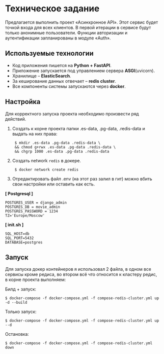 # Техническое задание

Предлагается выполнить проект «Асинхронное API». Этот сервис будет точкой входа для всех клиентов. В первой итерации в сервисе будут только анонимные пользователи. Функции авторизации и аутентификации запланированы в модуле «Auth».

## Используемые технологии

- Код приложения пишется на **Python + FastAPI**.
- Приложение запускается под управлением сервера **ASGI**(uvicorn).
- Хранилище – **ElasticSearch**.
- За кеширование данных отвечает – **redis cluster**.
- Все компоненты системы запускаются через **docker**.


## Настройка

Для корректного запуска проекта необходимо произвести ряд действий.
1. Создать к корне проекта папки .es-data, .pg-data, .redis-data и выдать на них права:

        $ mkdir .es-data .pg-data .redis-data \
        && chmod g+rwx .es-data .pg-data .redis-data \
        && chgrp 1000 .es-data .pg-data .redis-data

2. Создать network `redis` в докере.

        $ docker network create redis

3. Отредактировать файл .env (на этот раз залил в гит) можно вбить свои настройки или оставить как есть.

**[ Postgresql ]**
```
POSTGRES_USER = django_admin 
POSTGRES_DB = movie_admin
POSTGRES_PASSWORD = 1234
TZ='Europe/Moscow'
```
**[ init.sh ]**
```
SQL_HOST=db
SQL_PORT=5432
DATABASE=postgres
```

## Запуск

Для запуска докер контейнеров я использовал 2 файла, в одном все сервисы кроме редиса, во втором всё что относится к кластеру редис, в корне проекта выполняем:

Билд + запуск:

    $ docker-compose -f docker-compose.yml -f compose-redis-cluster.yml up -d --build

Только запуск:

    $ docker-compose -f docker-compose.yml -f compose-redis-cluster.yml up --d

Остановка:

    $ docker-compose -f docker-compose.yml -f compose-redis-cluster.yml down